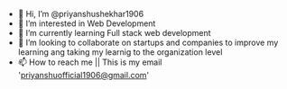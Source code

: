 - 👋 Hi, I’m @priyanshushekhar1906
- 👀 I’m interested in Web Development
- 🌱 I’m currently learning Full stack web development
- 💞️ I’m looking to collaborate on startups and companies to improve my learning ang taking my learnig to the organization level
- 📫 How to reach me ||  This is my email 'priyanshuofficial1906@gmail.com'

<!---
priyanshushekhar1906/priyanshushekhar1906 is a ✨ special ✨ repository because its `README.md` (this file) appears on your GitHub profile.
You can click the Preview link to take a look at your changes.
--->
